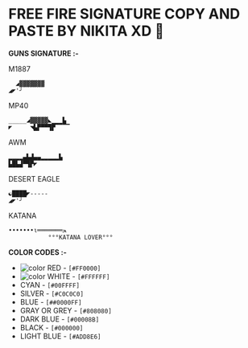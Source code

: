 # FREE FIRE SIGNATURE COPY AND PASTE BY NIKITA XD 🔫
**GUNS SIGNATURE :-**

M1887
```
  ◢▓▓▓▓▓▓▓
◢◤'╯ 
```

MP40
```
_____◢▓▓▓▓▓◣▁▁▁▙
◤     ◥▙▛▀▀▜▛▔▔▔▔

```

AWM
```
▂▂▂▂▄▙▟▄▄▂▂▂▂▂▙
▙█▙▟▀▜▛◤
```

DESERT EAGLE
```
☯████◤-----
◢◤'╯
```

KATANA
```
•••••••ι═══════ﺤ
           °°°KATANA LOVER°°°
```

**COLOR CODES :-**

- ![color](https://via.placeholder.com/15/ff0000/000000?text=+) RED - `[#FF0000]`
- ![color](https://via.placeholder.com/15/ffffff/000000?text=+) WHITE - `[#FFFFFF]`
- CYAN - `[#00FFFF]`
- SILVER - `[#C0C0C0]`
- BLUE - `[##0000FF]`
- GRAY OR GREY - `[#808080]`
- DARK BLUE - `[#00008B]`
- BLACK - `[#000000]`
- LIGHT BLUE - `[#ADD8E6]`
